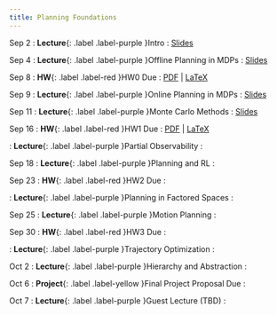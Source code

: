 ```yaml
---
title: Planning Foundations
---
```


Sep 2
: **Lecture**{: .label .label-purple }Intro
  : [Slides](/assets/pdf/lecture_slides/RPMML-2025-Lecture0.pdf)

Sep 4
: **Lecture**{: .label .label-purple }Offline Planning in MDPs
  : [Slides](/assets/pdf/lecture_slides/RPMML-2025-Lecture1.pdf)

Sep 8
: **HW**{: .label .label-red }HW0 Due
  : [PDF](/assets/pdf/hw/hw0.pdf) \| [LaTeX](/assets/pdf/hw/hw0.zip)

Sep 9
: **Lecture**{: .label .label-purple }Online Planning in MDPs
  : [Slides](/assets/pdf/lecture_slides/RPMML-2025-Lecture2.pdf)

Sep 11
: **Lecture**{: .label .label-purple }Monte Carlo Methods
  : [Slides](/assets/pdf/lecture_slides/RPMML-2025-Lecture3.pdf)

Sep 16
: **HW**{: .label .label-red }HW1 Due
  : [PDF](/assets/pdf/hw/hw1.pdf) \| [LaTeX](/assets/pdf/hw/hw1.zip)

: **Lecture**{: .label .label-purple }Partial Observability
  : [](#)

Sep 18
: **Lecture**{: .label .label-purple }Planning and RL
  : [](#)

Sep 23
: **HW**{: .label .label-red }HW2 Due
  : [](#)

: **Lecture**{: .label .label-purple }Planning in Factored Spaces
  : [](#)

Sep 25
: **Lecture**{: .label .label-purple }Motion Planning
  : [](#)

Sep 30
: **HW**{: .label .label-red }HW3 Due
  : [](#)

: **Lecture**{: .label .label-purple }Trajectory Optimization
  : [](#)

Oct 2
: **Lecture**{: .label .label-purple }Hierarchy and Abstraction
  : [](#)

Oct 6
: **Project**{: .label .label-yellow }Final Project Proposal Due
  : [](#)

Oct 7
: **Lecture**{: .label .label-purple }Guest Lecture (TBD)
  : [](#)
